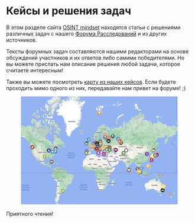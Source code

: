 # Кейсы и решения задач

В этом разделе сайта [OSINT mindset](https://osint-mindset.gitbook.io/index/) находятся статьи с решениями различных задач с нашего [Форума Расследований](https://t.me/+GMxoDCvLO0k0MWRi) и из других источников.

Тексты форумных задач составляются нашими редакторами на основе обсуждений участников и их ответов либо самими победителями. Но вы можете прислать нам описание решения любой задачи, которое считаете интересным!

Также вы можете посмотреть [карту из наших кейсов](https://www.google.com/maps/d/viewer?mid=1SbKWar17g\_5fRcJijVfVAzPfroPWJ4I\&ll=-3.81666561775622e-14%2C-2.1637183031294853\&z=1). Если будете проходить мимо одного из них, передавайте нам привет на форуме! ;)

<figure><img src=".gitbook/assets/Screenshot 2023-10-11 at 21.40.12.png" alt=""><figcaption></figcaption></figure>

Приятного чтения!
